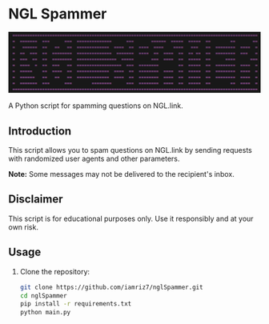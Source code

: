 # NGL Spammer

![NGL Spammer Banner](asset/banner.png)

A Python script for spamming questions on NGL.link.

## Introduction

This script allows you to spam questions on NGL.link by sending requests with randomized user agents and other parameters.

**Note:** Some messages may not be delivered to the recipient's inbox.

## Disclaimer

This script is for educational purposes only. Use it responsibly and at your own risk.

## Usage

1. Clone the repository:

   ```bash
   git clone https://github.com/iamriz7/nglSpammer.git
   cd nglSpammer
   pip install -r requirements.txt
   python main.py
